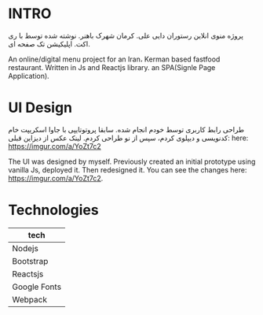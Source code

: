 # INTRO
پروژه منوی انلاین رستوران دایی علی. کرمان شهرک باهنر. نوشته شده توسط با ری اکت. اپلیکیشن تک صفحه ای.

An online/digital menu project for an Iran، Kerman based fastfood restaurant. Written in Js and Reactjs library. an SPA(Signle Page Application). 

# UI Design
طراحی رابط کاربری توسط خودم انجام شده. سابقا پروتوتایپی با جاوا اسکریپت خام کدنویسی و دیپلوی کردم، سپس از نو طراحی کردم. لینک عکس از دیزاین قبلی:‌ here: https://imgur.com/a/YoZt7c2

The UI was designed by myself. Previously created an initial prototype using vanilla Js, deployed it. Then redesigned it. You can see the changes here: https://imgur.com/a/YoZt7c2.


# Technologies
|   tech  |
|   ----- |
|   Nodejs    |
|   Bootstrap |
|   Reactsjs  |
|   Google Fonts |
|   Webpack |

# 
